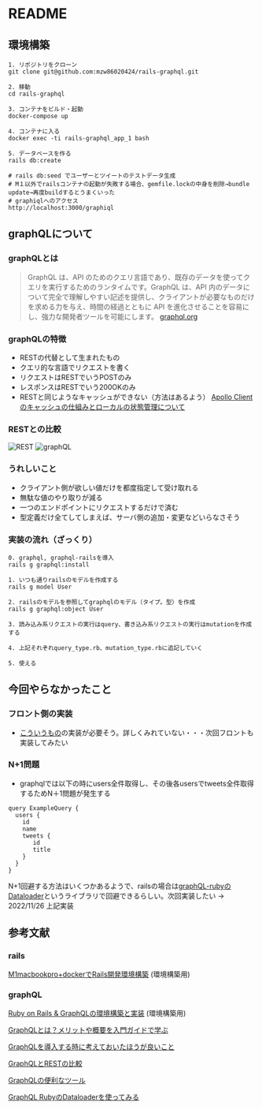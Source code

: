 # README

## 環境構築
```
1. リポジトリをクローン
git clone git@github.com:mzw86020424/rails-graphql.git

2. 移動
cd rails-graphql

3. コンテナをビルド・起動
docker-compose up

4. コンテナに入る
docker exec -ti rails-graphql_app_1 bash

5. データベースを作る
rails db:create

# rails db:seed でユーザーとツイートのテストデータ生成
# M１以外でrailsコンテナの起動が失敗する場合、gemfile.lockの中身を削除→bundle update→再度buildするとうまくいった
# graphiqlへのアクセス
http://localhost:3000/graphiql

```
## graphQLについて
### graphQLとは

> GraphQL は、API のためのクエリ言語であり、既存のデータを使ってクエリを実行するためのランタイムです。GraphQL は、API 内のデータについて完全で理解しやすい記述を提供し、クライアントが必要なものだけを求める力を与え、時間の経過とともに API を進化させることを容易にし、強力な開発者ツールを可能にします。 [graphql.org](https://graphql.org/)

### graphQLの特徴
- RESTの代替として生まれたもの
- クエリ的な言語でリクエストを書く
- リクエストはRESTでいうPOSTのみ
- レスポンスはRESTでいう200OKのみ
- RESTと同じようなキャッシュができない（方法はあるよう）
[Apollo Clientのキャッシュの仕組みとローカルの状態管理について](https://zenn.dev/kazu777/articles/b64935ea7d6fee)

### RESTとの比較
![REST](https://graphql-engine-cdn.hasura.io/learn-hasura/assets/graphql-react/rest-api.png)
![graphQL](https://graphql-engine-cdn.hasura.io/learn-hasura/assets/graphql-react/graphql-api.gif)

### うれしいこと
- クライアント側が欲しい値だけを都度指定して受け取れる
- 無駄な値のやり取りが減る
- 一つのエンドポイントにリクエストするだけで済む
- 型定義だけ全てしてしまえば、サーバ側の追加・変更などいらなさそう

### 実装の流れ（ざっくり）
```
0. graphql, graphql-railsを導入
rails g graphql:install

1. いつも通りrailsのモデルを作成する
rails g model User

2. railsのモデルを参照してgraphqlのモデル（タイプ。型）を作成
rails g graphql:object User

3. 読み込み系リクエストの実行はquery、書き込み系リクエストの実行はmutationを作成する

4. 上記それぞれquery_type.rb、mutation_type.rbに追記していく

5. 使える
```

## 今回やらなかったこと
### フロント側の実装
- [こういうもの](https://apollo.vuejs.org/)の実装が必要そう。詳しくみれていない・・・次回フロントも実装してみたい
### N+1問題
- graphqlでは以下の時にusers全件取得し、その後各usersでtweets全件取得するためN＋1問題が発生する
```
query ExampleQuery {
  users {
    id
    name
    tweets {
       id
       title
    }
  }
}
```
N+1回避する方法はいくつかあるようで、railsの場合は[graphQL-rubyのDataloader](https://graphql-ruby.org/dataloader/dataloader.html)というライブラリで回避できるらしい。次回実装したい
→ 2022/11/26 上記実装

## 参考文献
### rails
[M1macbookpro+dockerでRails開発環境構築](https://norix.tokyo/environment/443/) (環境構築用)
### graphQL
[Ruby on Rails & GraphQLの環境構築と実装](https://rightcode.co.jp/blog/information-technology/ruby-on-rails-graphql-environment-implementation-syain) (環境構築用)

[GraphQLとは？メリットや概要を入門ガイドで学ぶ](https://circleci.com/ja/blog/introduction-to-graphql/)


[GraphQLを導入する時に考えておいたほうが良いこと](https://engineering.mercari.com/blog/entry/20220303-concerns-with-using-graphql/)

[GraphQLとRESTの比較](https://hasura.io/learn/ja/graphql/intro-graphql/graphql-vs-rest/)

[GraphQLの便利なツール](https://qiita.com/NagaokaKenichi/items/f83148f4903b17d1d2f0)

[GraphQL RubyのDataloaderを使ってみる](https://qiita.com/kyntk/items/7ff8d312480ec913f049)
